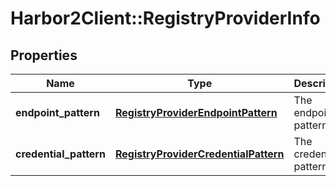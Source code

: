 # Harbor2Client::RegistryProviderInfo

## Properties
Name | Type | Description | Notes
------------ | ------------- | ------------- | -------------
**endpoint_pattern** | [**RegistryProviderEndpointPattern**](RegistryProviderEndpointPattern.md) | The endpoint pattern | [optional] 
**credential_pattern** | [**RegistryProviderCredentialPattern**](RegistryProviderCredentialPattern.md) | The credential pattern | [optional] 


